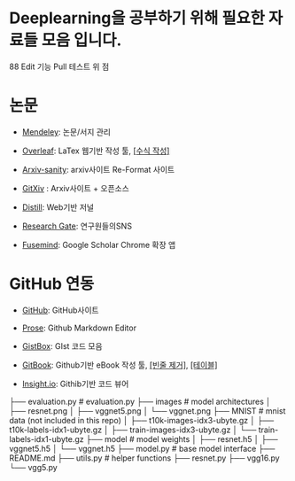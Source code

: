 # Deeplearning을 공부하기 위해 필요한 자료들 모음 입니다.

88 Edit 기능 Pull 테스트 위 점 

# 논문

- [Mendeley](https://www.mendeley.com/library/): 논문/서지 관리

- [Overleaf](https://www.overleaf.com/): LaTex 웹기반 작성 툴, [[수식 작성]](http://www.hostmath.com/)

- [Arxiv-sanity](http://www.arxiv-sanity.com/): arxiv사이트 Re-Format 사이트  

- [GitXiv](http://www.gitxiv.com/) : Arxiv사이트 + 오픈소스

- [Distill](http://distill.pub/): Web기반 저널

- [Research Gate](https://www.researchgate.net/home): 연구원들의SNS

- [Fusemind](http://fusemind.org): Google Scholar Chrome 확장 앱

# GitHub 연동

- [GitHub](https://github.com/adioshun): GitHub사이트

- [Prose](http://prose.io/#adioshun): Github Markdown Editor

- [GistBox](https://app.gistboxapp.com/library/my-gists): GIst 코드 모음

- [GitBook](https://www.gitbook.com/@adioshun): Github기반 eBook 작성 툴, [[빈줄 제거]](http://textmechanic.com/text-tools/basic-text-tools/addremove-line-breaks/), [[테이블]](http://truben.no/table/)

- [Insight.io](https://insight.io/account/projects): Githib기반 코드 뷰어



├── evaluation.py # evaluation.py
├── images # model architectures
│   ├── resnet.png
│   ├── vggnet5.png
│   └── vggnet.png
├── MNIST # mnist data (not included in this repo)
│   ├── t10k-images-idx3-ubyte.gz
│   ├── t10k-labels-idx1-ubyte.gz
│   ├── train-images-idx3-ubyte.gz
│   └── train-labels-idx1-ubyte.gz
├── model # model weights
│   ├── resnet.h5
│   ├── vggnet5.h5
│   └── vggnet.h5
├── model.py # base model interface
├── README.md
├── utils.py # helper functions
├── resnet.py
├── vgg16.py
└── vgg5.py
